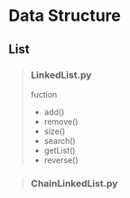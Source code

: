 # Data Structure
## List
>### LinkedList.py
> fuction
> - add()
> - remove()
> - size()
> - search()
> - getList()
> - reverse()

>### ChainLinkedList.py
